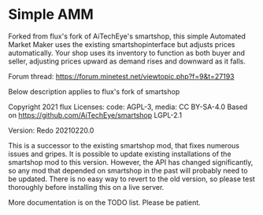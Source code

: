 # Simple AMM

Forked from flux's fork of AiTechEye's smartshop, this simple Automated Market Maker uses the
existing smartshopinterface but adjusts prices automatically.  Your shop uses its inventory to
function as both buyer and seller, adjusting prices upward as demand rises and downward as it falls.

Forum thread: https://forum.minetest.net/viewtopic.php?f=9&t=27193

Below description applies to flux's fork of smartshop



Copyright 2021 flux
Licenses: code: AGPL-3, media: CC BY-SA-4.0
Based on https://github.com/AiTechEye/smartshop LGPL-2.1

Version: Redo 20210220.0

This is a successor to the existing smartshop mod, that fixes numerous issues and gripes.
It is possible to update existing installations of the smartshop mod to this version.
However, the API has changed significantly, so any mod that depended on smartshop in the
past will probably need to be updated. There is no easy way to revert to the old version,
so please test thoroughly before installing this on a live server. 

More documentation is on the TODO list. Please be patient. 
